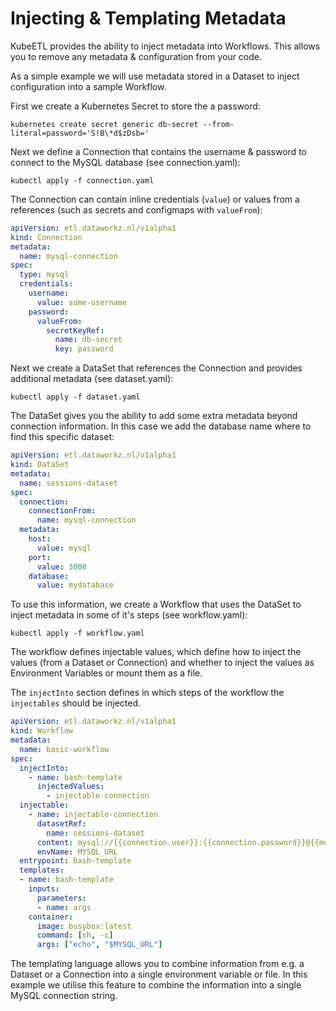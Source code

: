# Injecting & Templating Metadata

KubeETL provides the ability to inject metadata into Workflows. This allows you to remove any metadata & configuration from your code.

As a simple example we will use metadata stored in a Dataset to inject configuration into a sample Workflow.

First we create a Kubernetes Secret to store the a password:

```console
kubernetes create secret generic db-secret --from-literal=password='S!B\*d$zDsb='
```

Next we define a Connection that contains the username & password to connect to the MySQL database (see connection.yaml):

```console
kubectl apply -f connection.yaml
```

The Connection can contain inline credentials (`value`) or values from a references (such as secrets and configmaps with `valueFrom`):

```yaml
apiVersion: etl.dataworkz.nl/v1alpha1
kind: Connection
metadata:
  name: mysql-connection
spec:
  type: mysql
  credentials:
    username:
      value: some-username
    password:
      valueFrom:
        secretKeyRef:
          name: db-secret
          key: password
```

Next we create a DataSet that references the Connection and provides additional metadata (see dataset.yaml):


```console
kubectl apply -f dataset.yaml
```

The DataSet gives you the ability to add some extra metadata beyond connection information. In this case we add the database name where to find this specific dataset:

```yaml
apiVersion: etl.dataworkz.nl/v1alpha1
kind: DataSet
metadata:
  name: sessions-dataset
spec:
  connection:
    connectionFrom:
      name: mysql-connection
  metadata:
    host:
      value: mysql
    port:
      value: 3000
    database:
      value: mydatabase
```

To use this information, we create a Workflow that uses the DataSet to inject metadata in some of it's steps (see workflow.yaml):

```console
kubectl apply -f workflow.yaml
```

The workflow defines injectable values, which define how to inject the values (from a Dataset or Connection) and whether to inject the values as Environment Variables or mount them as a file.

The `injectInto` section defines in which steps of the workflow the `injectables` should be injected.

```yaml
apiVersion: etl.dataworkz.nl/v1alpha1
kind: Workflow
metadata:
  name: basic-workflow
spec:
  injectInto:
    - name: bash-template
      injectedValues:
        - injectable-connection
  injectable:
    - name: injectable-connection
      datasetRef:
        name: sessions-dataset
      content: mysql://{{connection.user}}:{{connection.password}}@{{metadata.host}}:{{metadata.port}}/{{metadata.database}}
      envName: MYSQL_URL
  entrypoint: bash-template
  templates:
  - name: bash-template
    inputs:
      parameters:
      - name: args
    container:
      image: busybox:latest
      command: [sh, -c]
      args: ["echo", "$MYSQL_URL"]
```

The templating language allows you to combine information from e.g. a Dataset or a Connection into a single environment variable or file. In this example we utilise this feature to combine the information into a single MySQL connection string.
